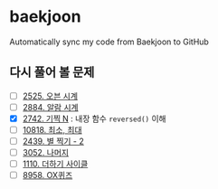 # baekjoon
Automatically sync my code from Baekjoon to GitHub

## 다시 풀어 볼 문제
- [ ] [2525. 오븐 시계](https://www.acmicpc.net/problem/2525)
- [ ] [2884. 알람 시계](https://www.acmicpc.net/problem/2884)
- [X] [2742. 기찍 N](https://www.acmicpc.net/problem/2742) : 내장 함수 `reversed()` 이해
- [ ] [10818. 최소, 최대](https://www.acmicpc.net/problem/10818)
- [ ] [2439. 별 찍기 - 2](https://www.acmicpc.net/problem/2439)
- [ ] [3052. 나머지](https://www.acmicpc.net/problem/3052)
- [ ] [1110. 더하기 사이클](https://www.acmicpc.net/problem/1110)
- [ ] [8958. OX퀴즈](https://www.acmicpc.net/problem/8958)
